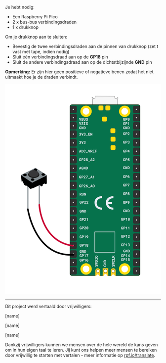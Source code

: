 Je hebt nodig:

+ Een Raspberry Pi Pico
+ 2 x bus-bus verbindingsdraden
+ 1 x drukknop

Om je drukknop aan te sluiten:

+ Bevestig de twee verbindingsdraden aan de pinnen van drukknop (zet t vast met tape, indien nodig)
+ Sluit één verbindingsdraad aan op de **GP18** pin
+ Sluit de andere verbindingsdraad aan op de dichtstbijzijnde **GND** pin

**Opmerking:** Er zijn hier geen positieve of negatieve benen zodat het niet uitmaakt hoe je de draden verbindt.

![Een drukknop verbonden met een Raspberry Pi Pico.](images/single-button-wiring.png)

***
Dit project werd vertaald door vrijwilligers:

[name]

[name]

[name]

Dankzij vrijwilligers kunnen we mensen over de hele wereld de kans geven om in hun eigen taal te leren. Jij kunt ons helpen meer mensen te bereiken door vrijwillig te starten met vertalen - meer informatie op [rpf.io/translate](https://rpf.io/translate).
